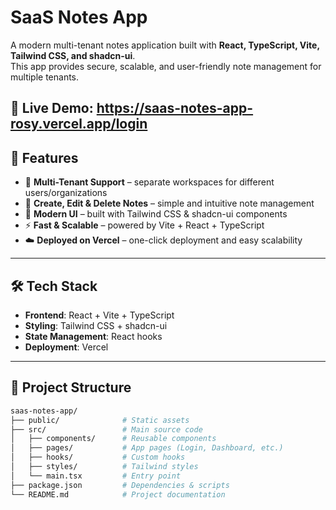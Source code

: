 # SaaS Notes App  

A modern multi-tenant notes application built with **React, TypeScript, Vite, Tailwind CSS, and shadcn-ui**.  
This app provides secure, scalable, and user-friendly note management for multiple tenants.  

🔗 **Live Demo:** https://saas-notes-app-rosy.vercel.app/login
---

## 🚀 Features  

- 🔑 **Multi-Tenant Support** – separate workspaces for different users/organizations  
- 📝 **Create, Edit & Delete Notes** – simple and intuitive note management  
- 🎨 **Modern UI** – built with Tailwind CSS & shadcn-ui components  
- ⚡ **Fast & Scalable** – powered by Vite + React + TypeScript  
- ☁️ **Deployed on Vercel** – one-click deployment and easy scalability  

---

## 🛠️ Tech Stack  

- **Frontend**: React + Vite + TypeScript  
- **Styling**: Tailwind CSS + shadcn-ui  
- **State Management**: React hooks  
- **Deployment**: Vercel  

---

## 📂 Project Structure  

```bash
saas-notes-app/
├── public/              # Static assets
├── src/                 # Main source code
│   ├── components/      # Reusable components
│   ├── pages/           # App pages (Login, Dashboard, etc.)
│   ├── hooks/           # Custom hooks
│   ├── styles/          # Tailwind styles
│   └── main.tsx         # Entry point
├── package.json         # Dependencies & scripts
└── README.md            # Project documentation
